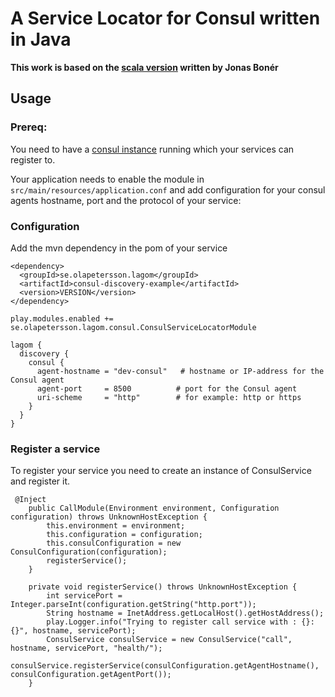 # A Service Locator for Consul written in Java

**This work is based on the [scala version](https://raw.githubusercontent.com/jboner/lagom-service-locator-consul) written by Jonas Bonér**

## Usage

### Prereq:
You need to have a [consul instance](https://www.consul.io/) running which your services can register to.  

Your application needs to enable the module in `src/main/resources/application.conf` and add 
configuration for your consul agents hostname, port and the protocol of your service:

### Configuration

Add the mvn dependency in the pom of your service

```
<dependency>
  <groupId>se.olapetersson.lagom</groupId>
  <artifactId>consul-discovery-example</artifactId>
  <version>VERSION</version>
</dependency>
```

```
play.modules.enabled += se.olapetersson.lagom.consul.ConsulServiceLocatorModule

lagom {
  discovery {
    consul {
      agent-hostname = "dev-consul"   # hostname or IP-address for the Consul agent
      agent-port     = 8500          # port for the Consul agent
      uri-scheme     = "http"        # for example: http or https
    }
  }
}
```

### Register a service

To register your service you need to create an instance of ConsulService and register it.

```
 @Inject
    public CallModule(Environment environment, Configuration configuration) throws UnknownHostException {
        this.environment = environment;
        this.configuration = configuration;
        this.consulConfiguration = new ConsulConfiguration(configuration);
        registerService();
    }

    private void registerService() throws UnknownHostException {
        int servicePort = Integer.parseInt(configuration.getString("http.port"));
        String hostname = InetAddress.getLocalHost().getHostAddress();
        play.Logger.info("Trying to register call service with : {}:{}", hostname, servicePort);
        ConsulService consulService = new ConsulService("call", hostname, servicePort, "health/");
        consulService.registerService(consulConfiguration.getAgentHostname(), consulConfiguration.getAgentPort());
    }
```    